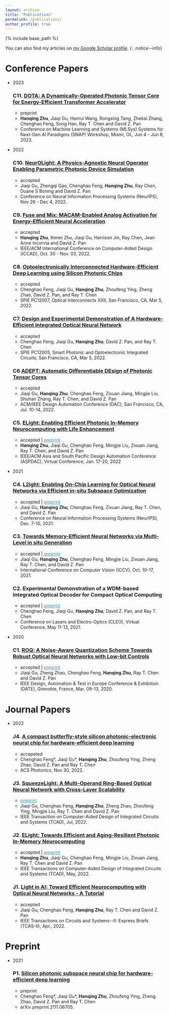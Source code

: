 ```yaml
---
layout: archive
title: "Publications"
permalink: /publications/
author_profile: true
---
```


{% include base_path %}

You can also find my articles on <a href="https://scholar.google.com/citations?user=myMcrNEAAAAJ">my Google Scholar profile</a>.
{: .notice--info}


Conference Papers
======
* 2023
  
  ### C11. [DOTA: A Dynamically-Operated Photonic Tensor Core for Energy-Efficient Transformer Accelerator](https://arxiv.org/abs/2305.19533)
   * preprint
   * **Hanqing Zhu**, Jiaqi Gu, Hanrui Wang, Rongxing Tang, Zhekai Zhang, Chenghao Feng, Song Han, Ray T. Chen and David Z. Pan
   * Conference on Machine Learning and Systems (MLSys) Systems for Next-Gen AI Paradigms (SNAP) Workshop, Miami, OL, Jun 4 - Jun 8, 2023.<br>
  

* 2022
  ### C10. [NeurOLight: A Physics-Agnostic Neural Operator Enabling Parametric Photonic Device Simulation](http://arxiv.org/abs/2209.10098)
   * accepted
   * Jiaqi Gu, Zhengqi Gao, Chenghao Feng, **Hanqing Zhu**, Ray Chen, Duane S Boning and David Z. Pan
   * Conference on Neural Information Processing Systems (NeurIPS), Nov 26 - Dec 4, 2022.<br>
  
  ### C9. [Fuse and Mix: MACAM-Enabled Analog Activation for Energy-Efficient Neural Acceleration](https://arxiv.org/abs/2208.08099)
    * accepted
    * **Hanqing Zhu**, Keren Zhu, Jiaqi Gu, Harrison Jin, Ray Chen, Jean Anne Incorvia and David Z. Pan
    * IEEE/ACM International Conference on Computer-Aided Design (ICCAD), Oct. 30 - Nov. 03, 2022.

  ### C8. [Optoelectronically Interconnected Hardware-Efficient Deep Learning using Silicon Photonic Chips](https://doi.org/10.1117/12.2616217)
   * accepted
   * Chenghao Feng, Jiaqi Gu, **Hanqing Zhu**, Zhoufeng Ying, Zheng Zhao, David Z. Pan, and Ray T. Chen
   * SPIE PC12007, Optical Interconnects XXII, San Francisco, CA, Mar 5, 2022. <br>

  ### C7. [Design and Experimental Demonstration of A Hardware-Efficient Integrated Optical Neural Network](https://doi.org/10.1117/12.2610255)
   * accepted
   * Chenghao Feng, Jiaqi Gu, **Hanqing Zhu**, David Z. Pan, and Ray T. Chen
   * SPIE PC12005, Smart Photonic and Optoelectronic Integrated Circuits, San Francisco, CA, Mar 5, 2022. <br>

  ### C6 [ADEPT: Automatic Differentiable DEsign of Photonic Tensor Cores](https://arxiv.org/abs/2112.08703)
   * accepted
   * Jiaqi Gu, **Hanqing Zhu**, Chenghao Feng, Zixuan Jiang, Mingjie Liu, Shuhan Zhang, Ray T. Chen, and David  Z. Pan
   * ACM/IEEE Design Automation Conference (DAC), San Francisco, CA, Jul. 10-14, 2022. <br>

  ### C5. [ELight: Enabling Efficient Photonic In-Memory Neurocomputing with Life Enhancement](https://ieeexplore.ieee.org/document/9712497)
   * accepted \| <a href="/files/papers/ONN_ASPDAC2022_Zhu.pdf" style="color:#3793ae">preprint</a>
   * **Hanqing Zhu**, Jiaqi Gu, Chenghao Feng, Mingjie Liu, Zixuan Jiang, Ray T. Chen, and David  Z. Pan
   * IEEE/ACM Asia and South Pacific Design Automation Conference (ASPDAC), Virtual Conference, Jan. 17-20, 2022 <br>

* 2021
  
  ### C4. [L2ight: Enabling On-Chip Learning for Optical Neural Networks via Efficient in-situ Subspace Optimization](https://arxiv.org/abs/2110.14807)
   * accepted \| <a href="/files/papers/ML_Neurips2021_Gu.pdf" style="color:#3793ae">preprint</a>
   * Jiaqi Gu, **Hanqing Zhu**, Chenghao Feng, Zixuan Jiang, Ray T. Chen, and David  Z. Pan
   * Conference on Neural Information Processing Systems (NeurIPS), Dec. 7-10, 2021. <br>
  
  ### C3. [Towards Memory-Efficient Neural Networks via Multi-Level in situ Generation](https://arxiv.org/abs/2108.11430)
   * accepted \| <a href="/files/papers/ML_ICCV2021_Gu.pdf" style="color:#3793ae">preprint</a>
   * Jiaqi Gu, **Hanqing Zhu**, Chenghao Feng, Mingjie Liu, Zixuan Jiang, Ray T. Chen, and David  Z. Pan
   * International Conference on Computer Vision (ICCV), Oct. 10-17, 2021. <br>

  ### C2. Experimental Demonstration of a WDM-based Integrated Optical Decoder for Compact Optical Computing
   * accepted \| <a href="/files/papers/ONN_CLEO2021_Gu.pdf" style="color:#3793ae">preprint</a>
   * Chenghao Feng, Jiaqi Gu, **Hanqing Zhu**, David  Z. Pan, and Ray T. Chen
   * Conference on Lasers and Electro-Optics (CLEO), Virtual Conference, May 11-13, 2021. <br>

* 2020
  ### C1. [ROQ: A Noise-Aware Quantization Scheme Towards Robust Optical Neural Networks with Low-bit Controls](https://doi.org/10.23919/DATE48585.2020.9116521)
     * accepted \| <a href="/files/papers/ONN_DATE2020_Gu.pdf" style="color:#3793ae">preprint</a>
     * Jiaqi Gu, Zheng Zhao, Chenghao Feng, **Hanqing Zhu**, Ray T. Chen and David Z. Pan
     * IEEE Design, Automation & Test in Europe Conference & Exhibition (DATE), Grenoble, France, Mar. 09-13, 2020.<br>

Journal Papers
======
* 2022

   ### J4. [ A compact butterfly-style silicon photonic-electronic neural chip for hardware-efficient deep learning](https://pubs.acs.org/doi/abs/10.1021/acsphotonics.2c01188)
   * accepeted
   * Chenghao Feng*, Jiaqi Gu*, **Hanqing Zhu**, Zhoufeng Ying, Zheng Zhao, David Z. Pan and Ray T. Chen
   * ACS Photonics, Nov 30, 2022.<br>
  ### J3. [SqueezeLight: A Multi-Operand Ring-Based Optical Neural Network with Cross-Layer Scalability](https://doi.org/10.1109/TCAD.2022.3189567)
   * <a href="/publications/papers/ONN_TCAD2022_Gu.pdf" style="color:#3793ae">preprint</a>
   * Jiaqi Gu, Chenghao Feng, **Hanqing Zhu**, Zheng Zhao, Zhoufeng Ying, Mingjie Liu, Ray T. Chen and David Z. Pan
   * IEEE Transaction on Computer-Aided Design of Integrated Circuits and Systems (TCAD), Jul, 2022.<br>
  
  ### J2. [ELight: Towards Efficient and Aging-Resilient Photonic In-Memory Neurocomputing](https://ieeexplore.ieee.org/document/9794694)
   * accepted \| <a href="/files/papers/ONN_TCAD2022_Zhu.pdf" style="color:#3793ae">preprint</a>
   * **Hanqing Zhu**, Jiaqi Gu, Chenghao Feng, Mingjie Liu, Zixuan Jiang, Ray T. Chen and David Z. Pan
   * IEEE Transactions on Computer-Aided Design of Integrated Circuits and Systems (TCAD), May, 2022. <br>
   
  ### J1. [Light in AI: Toward Efficient Neurocomputing with Optical Neural Networks - A Tutorial](https://doi.org/10.1109/TCSII.2022.3171170)
   * accepted
   * Jiaqi Gu, Chenghao Feng, **Hanqing Zhu**, Ray T. Chen and David Z. Pan
   * IEEE Transactions on Circuits and Systems--II: Express Briefs (TCAS-II), Apr., 2022. <br>

Preprint
======
* 2021
  ### P1. [Silicon photonic subspace neural chip for hardware-efficient deep learning](https://arxiv.org/abs/2111.06705)
   * preprint
   * Chenghao Feng*, Jiaqi Gu*, **Hanqing Zhu**, Zhoufeng Ying, Zheng Zhao, David Z. Pan and Ray T. Chen
   * arXiv preprint 2111.06705. <br>
